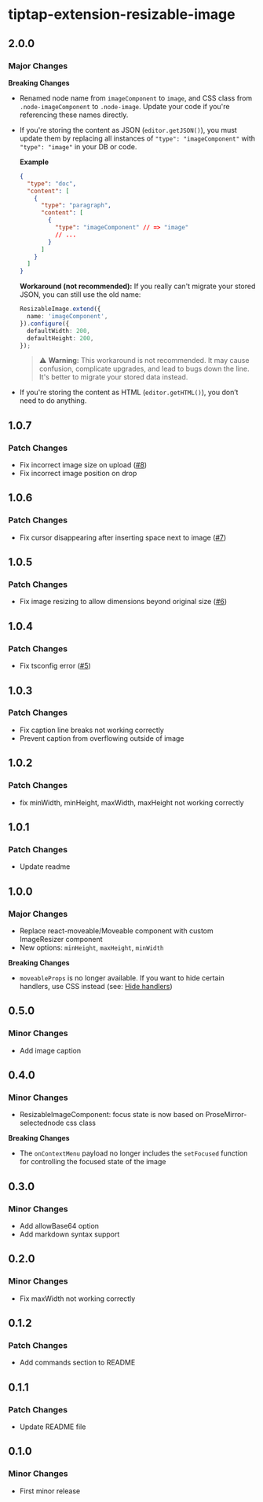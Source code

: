 # tiptap-extension-resizable-image

## 2.0.0

### Major Changes

**Breaking Changes**

- Renamed node name from `imageComponent` to `image`, and CSS class from `.node-imageComponent` to `.node-image`. Update your code if you're referencing these names directly.
- If you're storing the content as JSON (`editor.getJSON()`), you must update them by replacing all instances of `"type": "imageComponent"` with `"type": "image"` in your DB or code.

  **Example**

  ```json
  {
    "type": "doc",
    "content": [
      {
        "type": "paragraph",
        "content": [
          {
            "type": "imageComponent" // => "image"
            // ...
          }
        ]
      }
    ]
  }
  ```

  **Workaround (not recommended):**
  If you really can't migrate your stored JSON, you can still use the old name:

  ```ts
  ResizableImage.extend({
    name: 'imageComponent',
  }).configure({
    defaultWidth: 200,
    defaultHeight: 200,
  });
  ```

  > ⚠️ **Warning:** This workaround is not recommended. It may cause confusion, complicate upgrades, and lead to bugs down the line. It's better to migrate your stored data instead.

- If you're storing the content as HTML (`editor.getHTML()`), you don’t need to do anything.

## 1.0.7

### Patch Changes

- Fix incorrect image size on upload ([#8](https://github.com/HoHieuLuc/tiptap-resizable-image/issues/8))
- Fix incorrect image position on drop

## 1.0.6

### Patch Changes

- Fix cursor disappearing after inserting space next to image ([#7](https://github.com/HoHieuLuc/tiptap-resizable-image/issues/7))

## 1.0.5

### Patch Changes

- Fix image resizing to allow dimensions beyond original size ([#6](https://github.com/HoHieuLuc/tiptap-resizable-image/issues/6))

## 1.0.4

### Patch Changes

- Fix tsconfig error ([#5](https://github.com/HoHieuLuc/tiptap-resizable-image/pull/5))

## 1.0.3

### Patch Changes

- Fix caption line breaks not working correctly
- Prevent caption from overflowing outside of image

## 1.0.2

### Patch Changes

- fix minWidth, minHeight, maxWidth, maxHeight not working correctly

## 1.0.1

### Patch Changes

- Update readme

## 1.0.0

### Major Changes

- Replace react-moveable/Moveable component with custom ImageResizer component
- New options: `minHeight`, `maxHeight`, `minWidth`

**Breaking Changes**

- `moveableProps` is no longer available. If you want to hide certain handlers, use CSS instead (see: [Hide handlers](https://tiptap-resizable-image.vercel.app/styling#hide-handlers))

## 0.5.0

### Minor Changes

- Add image caption

## 0.4.0

### Minor Changes

- ResizableImageComponent: focus state is now based on ProseMirror-selectednode css class

**Breaking Changes**

- The `onContextMenu` payload no longer includes the `setFocused` function for controlling the focused state of the image

## 0.3.0

### Minor Changes

- Add allowBase64 option
- Add markdown syntax support

## 0.2.0

### Minor Changes

- Fix maxWidth not working correctly

## 0.1.2

### Patch Changes

- Add commands section to README

## 0.1.1

### Patch Changes

- Update README file

## 0.1.0

### Minor Changes

- First minor release
